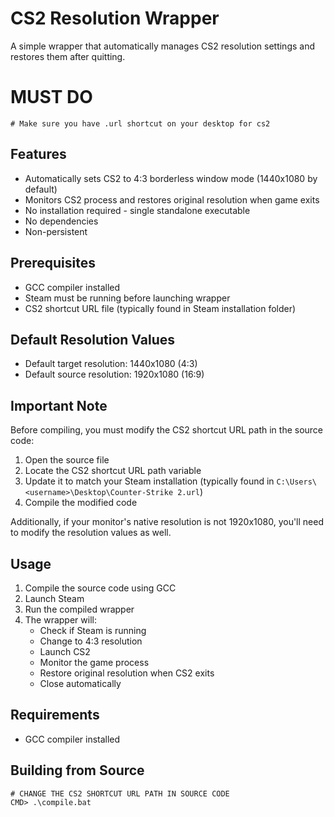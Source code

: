 # CS2 Resolution Wrapper

A simple wrapper that automatically manages CS2 resolution settings and restores them after quitting. 

# MUST DO
```
# Make sure you have .url shortcut on your desktop for cs2
```

## Features

- Automatically sets CS2 to 4:3 borderless window mode (1440x1080 by default)
- Monitors CS2 process and restores original resolution when game exits
- No installation required - single standalone executable
- No dependencies
- Non-persistent

## Prerequisites

- GCC compiler installed
- Steam must be running before launching wrapper
- CS2 shortcut URL file (typically found in Steam installation folder)

## Default Resolution Values

- Default target resolution: 1440x1080 (4:3)
- Default source resolution: 1920x1080 (16:9)

## Important Note

Before compiling, you must modify the CS2 shortcut URL path in the source code:

1. Open the source file
2. Locate the CS2 shortcut URL path variable
3. Update it to match your Steam installation (typically found in `C:\Users\<username>\Desktop\Counter-Strike 2.url`)
4. Compile the modified code

Additionally, if your monitor's native resolution is not 1920x1080, you'll need to modify the resolution values as well.

## Usage

1. Compile the source code using GCC
2. Launch Steam
3. Run the compiled wrapper
4. The wrapper will:
   - Check if Steam is running
   - Change to 4:3 resolution
   - Launch CS2
   - Monitor the game process
   - Restore original resolution when CS2 exits
   - Close automatically

## Requirements

- GCC compiler installed

## Building from Source

```
# CHANGE THE CS2 SHORTCUT URL PATH IN SOURCE CODE
CMD> .\compile.bat
```

